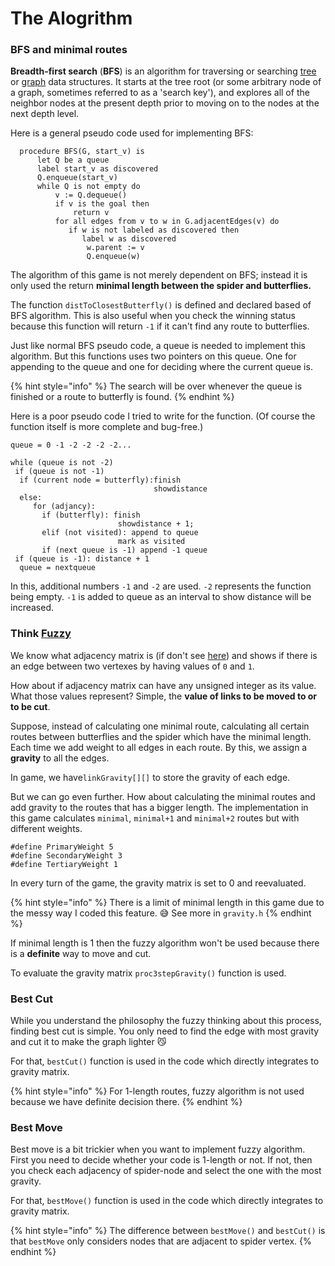 # The Alogrithm

### BFS and minimal routes

**Breadth-first search** \(**BFS**\) is an algorithm for traversing or searching [tree](https://en.wikipedia.org/wiki/Tree_data_structure) or [graph](https://en.wikipedia.org/wiki/Graph_%28data_structure%29) data structures. It starts at the tree root \(or some arbitrary node of a graph, sometimes referred to as a 'search key'\), and explores all of the neighbor nodes at the present depth prior to moving on to the nodes at the next depth level.

Here is a general pseudo code used for implementing BFS:

```text
  procedure BFS(G, start_v) is
      let Q be a queue
      label start_v as discovered
      Q.enqueue(start_v)
      while Q is not empty do
          v := Q.dequeue()
          if v is the goal then
              return v
          for all edges from v to w in G.adjacentEdges(v) do
             if w is not labeled as discovered then
                label w as discovered
                 w.parent := v
                 Q.enqueue(w) 
```

The algorithm of this game is not merely dependent on BFS; instead it is only used the return **minimal length between the spider and butterflies.**

The function `distToClosestButterfly()` is defined and declared based of BFS algorithm. This is also useful when you check the winning status because this function will return `-1` if it can't find any route to butterflies.

Just like normal BFS pseudo code, a queue is needed to implement this algorithm. But this functions uses two pointers on this queue. One for appending to the queue and one for deciding where the current queue is.

{% hint style="info" %}
The search will be over whenever the queue is finished or a route to butterfly is found.
{% endhint %}

Here is a poor pseudo code I tried to write for the function. \(Of course the function itself is more complete and bug-free.\)

```text
queue = 0 -1 -2 -2 -2 -2...

while (queue is not -2)
 if (queue is not -1)
  if (current node = butterfly):finish 
                                showdistance
  else:
     for (adjancy):
       if (butterfly): finish
                        showdistance + 1;
       elif (not visited): append to queue
                        mark as visited
       if (next queue is -1) append -1 queue
 if (queue is -1): distance + 1
  queue = nextqueue
```

In this, additional numbers `-1` and `-2` are used. `-2` represents the function being empty. `-1` is added to queue as an interval to show distance will be increased.



### Think [Fuzzy](https://en.wikipedia.org/wiki/Fuzzy_mathematics)

We know what adjacency matrix is \(if don't see [here](https://en.wikipedia.org/wiki/Adjacency_matrix)\) and shows if there is an edge between two vertexes by having values of `0` and `1`.

How about if adjacency matrix can have any unsigned integer as its value. What those values represent? Simple, the **value of links to be moved to or to be cut**.

Suppose, instead of calculating one minimal route, calculating all certain routes between butterflies and the spider which have the minimal length. Each time we add weight to all edges in each route. By this, we assign a **gravity** to all the edges.

In game, we have`linkGravity[][]` to store the gravity of each edge.

But we can go even further. How about calculating the minimal routes and add gravity to the routes that has a bigger length. The implementation in this game calculates `minimal`, `minimal+1` and `minimal+2` routes but with different weights.

```text
#define PrimaryWeight 5
#define SecondaryWeight 3
#define TertiaryWeight 1
```

In every turn of the game, the gravity matrix is set to 0 and reevaluated.

{% hint style="info" %}
There is a limit of minimal length in this game due to the messy way I coded this feature. 😅 See more in `gravity.h`
{% endhint %}

If minimal length is 1 then the fuzzy algorithm won't be used because there is a **definite** way to move and cut.

To evaluate the gravity matrix `proc3stepGravity()` function is used.



### Best Cut

While you understand the philosophy the fuzzy thinking about this process, finding best cut is simple. You only need to find the edge with most gravity and cut it to make the graph lighter 😼

For that, `bestCut()` function is used in the code which directly integrates to gravity matrix.

{% hint style="info" %}
For 1-length routes, fuzzy algorithm is not used because we have definite decision there.
{% endhint %}

### Best Move

Best move is a bit trickier when you want to implement fuzzy algorithm. First you need to decide whether your code is 1-length or not. If not, then you check each adjacency of spider-node and select the one with the most gravity.

For that, `bestMove()` function is used in the code which directly integrates to gravity matrix.

{% hint style="info" %}
The difference between `bestMove()` and `bestCut()` is that `bestMove` only considers nodes that are adjacent to spider vertex.
{% endhint %}
